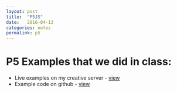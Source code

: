 ```yaml
---
layout: post
title:  "P5JS"
date:   2016-04-13
categories: notes
permalink: p5
---
```


# P5 Examples that we did in class:

+ Live examples on my creative server - [view](http://creative.colorado.edu/~heinae/web/p5-examples/)
+ Example code on github - [view](https://github.com/coloringchaos/atls2200-examples/tree/master/p5-examples)


<!-- # Running a local server -->